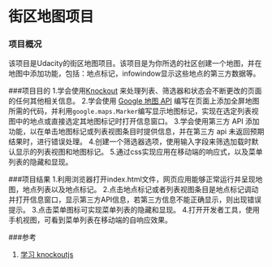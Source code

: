 # 街区地图项目

### 项目概况
该项目是Udacity的街区地图项目。该项目是为你所选的社区创建一个地图，并在地图中添加功能，包括：地点标记，infowindow显示这些地点的第三方数据等。

###项目目的
1.学会使用[Knockout](http://knockoutjs.com/) 来处理列表、筛选器和状态会不断更改的页面的任何其他相关信息。
2.学会使用 [Google 地图 API](https://developers.google.com/maps/) 编写在页面上添加全屏地图所需的代码，并利用`google.maps.Marker`编写显示地图标记，实现在选定列表视图中的地点或直接选定其地图标记时打开信息窗口。
3.学会使用第三方 API 添加功能，以在单击地图标记或列表视图条目时提供信息，并在第三方 api 未返回预期结果时，进行错误处理。
4.创建一个筛选器选项，使用输入字段来筛选加载时默认显示的列表视图和地图标记。
5.通过css实现应用在移动端的响应式，以及菜单列表的隐藏和显现。

###项目结果
1.利用浏览器打开index.html文件，网页应用能够正常运行并呈现地图，地点列表以及地点标记。
2.点击地点标记或者列表视图条目是地点标记调动并打开信息窗口，显示第三方API信息，若第三方信息不能正确显示，则出现错误提示。
3.点击菜单图标可实现菜单列表的隐藏和显现。
4.打开开发者工具，使用手机视图，可看到菜单列表在移动端的自响应效果。

###参考
1. [学习 knockoutjs](http://learn.knockoutjs.com/)
